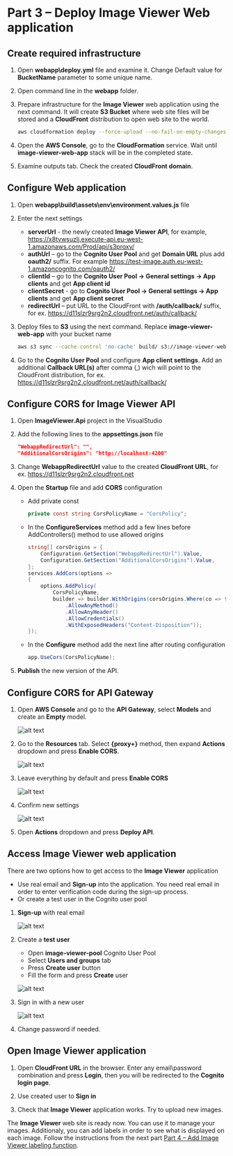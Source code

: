 # Part 3 – Deploy Image Viewer Web application

## Create required infrastructure

1. Open **webapp\deploy.yml** file and examine it. Change Default value for **BucketName** parameter to some unique name.
2. Open command line in the **webapp** folder.
3. Prepare infrastructure for the **Image Viewer** web application using the next command. It will create **S3 Bucket** where web site files will be stored and a **CloudFront** distribution to open web site to the world.

    ~~~bash
    aws cloudformation deploy --force-upload --no-fail-on-empty-changeset --stack-name "image-viewer-web-app" --template-file deploy.yml
    ~~~

4. Open the **AWS Console**, go to the **CloudFormation** service. Wait until **image-viewer-web-app** stack will be in the completed state.
5. Examine outputs tab. Check the created **CloudFront domain**.

## Configure Web application

1. Open **webapp\build\assets\env\environment.values.js** file
2. Enter the next settings
    - **serverUrl** - the newly created **Image Viewer API**, for example, <https://x8tvwsuzlj.execute-api.eu-west-1.amazonaws.com/Prod/api/s3proxy/>
    - **authUrl** –  go to the **Cognito User Pool** and get **Domain URL** plus add **oauth2/** suffix. For example <https://test-image.auth.eu-west-1.amazoncognito.com/oauth2/>
    - **clientId** – go to the **Cognito User Pool -> General settings -> App clients** and get **App client id**
    - **clientSecret** - go to **Cognito User Pool -> General settings -> App clients** and get **App client secret**
    - **redirectUrl** – put URL to the CloudFront with **/auth/callback/** suffix, for ex. <https://d11slzr9srg2n2.cloudfront.net/auth/callback/>
3. Deploy files to **S3** using the next command. Replace **image-viewer-web-app** with your bucket name

    ~~~bash
    aws s3 sync --cache-control 'no-cache' build/ s3://image-viewer-web-app/Deploy/build
    ~~~

4. Go to the **Cognito User Pool** and configure **App client settings**. Add an additional **Callback URL(s)** after comma (,) wich will point to the CloudFront distribution, for ex. <https://d11slzr9srg2n2.cloudfront.net/auth/callback/>

## Configure CORS for Image Viewer API

1. Open **ImageViewer.Api** project in the VisualStudio
2. Add the following lines to the **appsettings.json** file

    ~~~json
    "WebappRedirectUrl": "",
    "AdditionalCorsOrigins": "http://localhost:4200"
    ~~~

3. Change **WebappRedirectUrl** value to the created **CloudFront URL**, for ex. <https://d11slzr9srg2n2.cloudfront.net>
4. Open the **Startup** file and add **CORS** configuration
    - Add private const

        ~~~c#
        private const string CorsPolicyName = "CorsPolicy";
        ~~~

    - In the **ConfigureServices** method add a few lines before AddControllers() method to use allowed origins

        ~~~c#
        string[] corsOrigins = {
            Configuration.GetSection("WebappRedirectUrl").Value,
            Configuration.GetSection("AdditionalCorsOrigins").Value,
        };
        services.AddCors(options =>
        {
            options.AddPolicy(
                CorsPolicyName,
                builder => builder.WithOrigins(corsOrigins.Where(co => !stringIsNullOrEmpty(co)).ToArray())
                    .AllowAnyMethod()
                    .AllowAnyHeader()
                    .AllowCredentials()
                    .WithExposedHeaders("Content-Disposition"));
        });
        ~~~

    - In the **Configure** method add the next line after routing configuration

        ~~~c#
        app.UseCors(CorsPolicyName);
        ~~~

5. **Publish** the new version of the API.

## Configure CORS for API Gateway

1. Open **AWS Console** and go to the **API Gateway**, select **Models** and create an **Empty** model.

     ![alt text](1.png)

2. Go to the **Resources** tab. Select **{proxy+}** method, then expand **Actions** dropdown and press **Enable CORS**.

     ![alt text](2.png)

3. Leave everything by default and press **Enable CORS**

     ![alt text](3.png)

4. Confirm new settings

     ![alt text](4.png)

5. Open **Actions** dropdown and press **Deploy API**.

## Access Image Viewer web application

There are two options how to get access to the **Image Viewer** application

- Use real email and  **Sign-up** into the application. You need real email in order to enter verification code during the sign-up process.
- Or create a test user in the Cognito user pool

1. **Sign-up** with real email

     ![alt text](5.png)

2. Create a **test user**

    - Open **image-viewer-pool** Cognito User Pool
    - Select **Users and groups** tab
    - Press **Create user** button
    - Fill the form and press **Create** user

     ![alt text](6.png)

3. Sign in with a new user

     ![alt text](7.png)

4. Change password if needed.

## Open Image Viewer application

1. Open **CloudFront URL** in the browser. Enter any email\password combination and press **Login**, then you will be redirected to the **Cognito login page**.

2. Use created user to **Sign in**

3. Check that **Image Viewer** application works. Try to upload new images.

The **Image Viewer** web site is ready now. You can use it to manage your images. Additionaly, you can add labels in order to see what is displayed on each image. Follow the instructions from the next part [Part 4 – Add Image Viewer labeling function](../part4/part.md).
